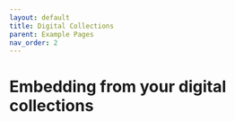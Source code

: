 ```yaml
---
layout: default
title: Digital Collections
parent: Example Pages
nav_order: 2
---
```

# Embedding from your digital collections


<iframe id="widgetPreview" frameBorder="0"  width="700px"  height="350px"  border="0px" style="border:0px solid white" src="https://www.davidrumsey.com/luna/servlet/workspace/handleMediaPlayer?lunaMediaId=RUMSEY~8~1~307892~90077764></iframe>


____

<iframe  frameBorder="0"  width="700px"  height="350px"  border="0px" style="border:0px solid white"  src="https://www.davidrumsey.com/luna/servlet/workspace/handleMediaPlayer?lunaMediaId=RUMSEY~8~1~307892~90077764></iframe>
